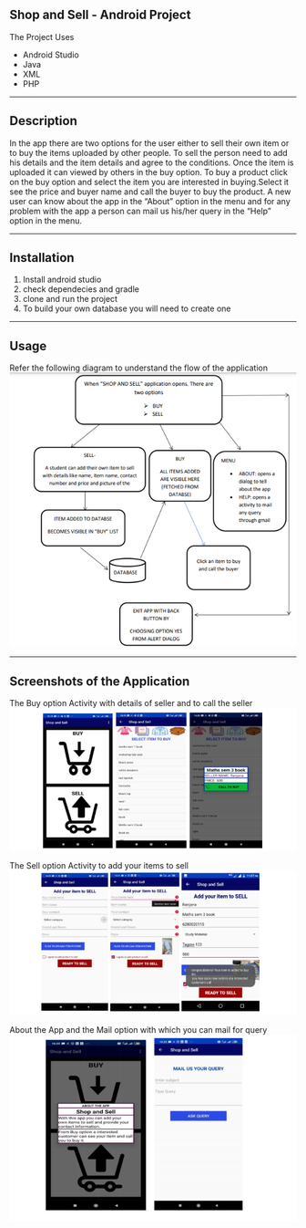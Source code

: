 
**Shop and Sell - Android Project**
-----------------------------------

The Project Uses

 - Android Studio
 - Java
 - XML
 - PHP


----------


Description
-----------

In the app there are two options for the user either to sell their own item or to buy the items uploaded by other people. To sell the person need to add his details and the item details and agree to the conditions. Once the item is uploaded it can viewed by others in the buy option.
To buy a product click on the buy option and select the item you are interested in buying.Select it see the price and buyer name and call the buyer to buy the product.
A new user can know about the app in the “About” option in the menu and for any problem with the app a person can mail us his/her query in the “Help” option in the menu.

----------


Installation
------------
 1. Install android studio
 3. check dependecies and gradle
 4. clone and run the project
 5. To build your own database you will need to create one


----------


Usage
-----
Refer the following diagram to understand the flow of the application
![](Images/WF.PNG)


----------


Screenshots of the Application
-------
The Buy option Activity with details of seller and to call the seller
![](Images/SS1.PNG)

The Sell option Activity to add your items to sell
![](Images/SS2.PNG)

About the App and the Mail option with which you can mail for query
![](Images/SS3.PNG)




